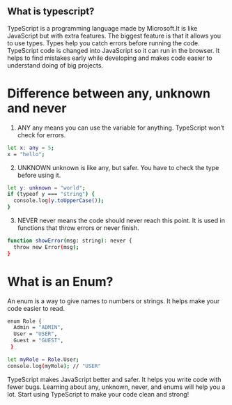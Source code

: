 ## What is typescript?
TypeScript is a programming language made by Microsoft.It is like JavaScript but with extra features.
The biggest feature is that it allows you to use types.
Types help you catch errors before running the code.
TypeScript code is changed into JavaScript so it can run in the browser. It helps to find mistakes early while developing and makes code easier to understand doing of big projects. 

# Difference between any, unknown and never

1. ANY
any means you can use the variable for anything.
TypeScript won’t check for errors.

```bash
let x: any = 5;
x = "hello";
```


2. UNKNOWN
unknown is like any, but safer.
You have to check the type before using it.

```bash
let y: unknown = "world";
if (typeof y === "string") {
  console.log(y.toUpperCase());
}
```
3. NEVER
never means the code should never reach this point.
It is used in functions that throw errors or never finish.
```bash
function showError(msg: string): never {
  throw new Error(msg);
}
```
# What is an Enum?

An enum is a way to give names to numbers or strings.
It helps make your code easier to read.

```bash
enum Role {
  Admin = "ADMIN",
  User = "USER",
  Guest = "GUEST",
 }

let myRole = Role.User;
console.log(myRole); // "USER"
```

TypeScript makes JavaScript better and safer. It helps you write code with fewer bugs. Learning about any, unknown, never, and enums will help you a lot.
Start using TypeScript to make your code clean and strong!